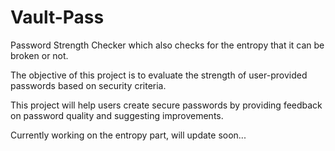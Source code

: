 # Vault-Pass
Password Strength Checker which also checks for the entropy that it can be broken or not.

The objective of this project is to evaluate the strength of user-provided passwords based on security criteria.

This project will help users create secure passwords by providing feedback on password quality and suggesting improvements.






Currently working on the entropy part, will update soon...
